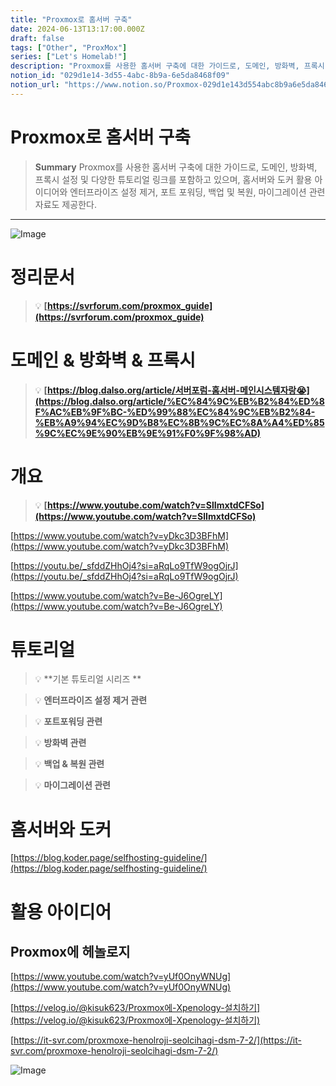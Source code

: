 ```yaml
---
title: "Proxmox로 홈서버 구축"
date: 2024-06-13T13:17:00.000Z
draft: false
tags: ["Other", "ProxMox"]
series: ["Let's Homelab!"]
description: "Proxmox를 사용한 홈서버 구축에 대한 가이드로, 도메인, 방화벽, 프록시 설정 및 다양한 튜토리얼 링크를 포함하고 있으며, 홈서버와 도커 활용 아이디어와 엔터프라이즈 설정 제거, 포트 포워딩, 백업 및 복원, 마이그레이션 관련 자료도 제공한다."
notion_id: "029d1e14-3d55-4abc-8b9a-6e5da8468f09"
notion_url: "https://www.notion.so/Proxmox-029d1e143d554abc8b9a6e5da8468f09"
---
```


# Proxmox로 홈서버 구축

> **Summary**
> Proxmox를 사용한 홈서버 구축에 대한 가이드로, 도메인, 방화벽, 프록시 설정 및 다양한 튜토리얼 링크를 포함하고 있으며, 홈서버와 도커 활용 아이디어와 엔터프라이즈 설정 제거, 포트 포워딩, 백업 및 복원, 마이그레이션 관련 자료도 제공한다.

---

![Image](https://prod-files-secure.s3.us-west-2.amazonaws.com/09ccd4d5-876c-4bba-bbdf-cc77a0a11257/d007b62c-4094-4f89-ac4b-3ea074e9fb77/Untitled.png?X-Amz-Algorithm=AWS4-HMAC-SHA256&X-Amz-Content-Sha256=UNSIGNED-PAYLOAD&X-Amz-Credential=ASIAZI2LB466VTKYLPT7%2F20250724%2Fus-west-2%2Fs3%2Faws4_request&X-Amz-Date=20250724T083550Z&X-Amz-Expires=3600&X-Amz-Security-Token=IQoJb3JpZ2luX2VjEAAaCXVzLXdlc3QtMiJIMEYCIQCJdDooKBCjqQ7sRcxQ2hyvOaMnvZ8vsRzAKBIRCkyNHAIhAPgxfA001HZNaIRu7TIcm4p6eoufgmXMtqgU7qiKX%2B4AKv8DCCkQABoMNjM3NDIzMTgzODA1IgxZ1JvhCBTrEj0FRyQq3APcmsOMUDN6eeypihsy39xjPiPi8Zu8m3kwLKHoABdVa4hAt9sXjpuQjZwu%2F3WjkV%2BmP%2Fn%2B5pat3KH%2BvRRWJ4tDuvWj1xTG%2Fy7QNC7e%2BdF3wjjfLIy2z2Oh74RMdD1qhYh0FKct%2BCCHBm9nvqelYrRcC8OwJw9F43sy7WrDwvZeEnTeiNOwV%2F7zQdbn%2FtevjMru1K2o5FlnQ2TtcsyJOBL%2Bz6XOIPB%2B90qbfpZt2OXm9kIdpeB9rmQVVLcX6vqOtsxW3ufVYuMHx3G8fiPeA5oaLnGLUmo7whIbeWom%2Bd3WNDOuO8VvCq68kWYZiePz78i%2Bk8gNPgV%2FQuTBnQ%2BZ5QOJgPHomIVRyECubHLE6r%2FWmYUiX07Jepjxi94dO1xuCYvS1C2KyGFRtn%2F1yrae5y20H6ErCJStbHG9fHCBEOKEu6AaoSsybnBHF8pVyyRUXFGVCswQm%2FJYKkWKtZzjR9Bc1jFZ3Z%2FS7EwZlcZ%2FJisSjE5eUmrwbm0viw4o3zpFDk9MFh8bkbOtgCwnC4gt%2BEI%2BnIn1Zndi3Qm%2Bn3V9829UtNXnlJyb4nMF7gWbgRX5mWiB%2FhC2EJOL1%2B60FRBqjnOg%2Fe5mIli8Eb5Q53h7W4oKpcszQstSVCZ8r9HMrDDIzofEBjqkAceMcaqvr6zP9IlG%2BmdGFvz4YESmU9El1QQpRMXxIsiRBPYMp79xaopfR6EKeZkszdSokF66oVIbiDY2T%2FcToubap31Notu2Ugvz97yrTMvTCXtJfuCbfd5gbr1s8baMJlrlvux8860EucqyqxHPZJ8wDTN%2FCFoJOyCidMlRPzYSqhMkHSfplsX%2BszPEs8bDDwYKKnQ9NnpXW4b0M%2FKI5Az11rGH&X-Amz-Signature=28b822fec1a8d00db3d6fcd8a71edcb765d8113c42eec13d28f3b00f0c898f45&X-Amz-SignedHeaders=host&x-amz-checksum-mode=ENABLED&x-id=GetObject)


# 정리문서

> 💡 **[https://svrforum.com/proxmox_guide](https://svrforum.com/proxmox_guide)**

# 도메인 & 방화벽 & 프록시

> 💡 **[https://blog.dalso.org/article/서버포럼-홈서버-메인시스템자랑😭](https://blog.dalso.org/article/%EC%84%9C%EB%B2%84%ED%8F%AC%EB%9F%BC-%ED%99%88%EC%84%9C%EB%B2%84-%EB%A9%94%EC%9D%B8%EC%8B%9C%EC%8A%A4%ED%85%9C%EC%9E%90%EB%9E%91%F0%9F%98%AD)**

# 개요

> 💡 **[https://www.youtube.com/watch?v=SlImxtdCFSo](https://www.youtube.com/watch?v=SlImxtdCFSo)**

[https://www.youtube.com/watch?v=yDkc3D3BFhM](https://www.youtube.com/watch?v=yDkc3D3BFhM)

[https://youtu.be/_sfddZHhOj4?si=aRqLo9TfW9ogOjrJ](https://youtu.be/_sfddZHhOj4?si=aRqLo9TfW9ogOjrJ)

[https://www.youtube.com/watch?v=Be-J6OgreLY](https://www.youtube.com/watch?v=Be-J6OgreLY)


# 튜토리얼

> 💡 **기본 튜토리얼 시리즈 **

> 💡 **엔터프라이즈 설정 제거 관련**

> 💡 **포트포워딩 관련**

> 💡 **방화벽 관련**

> 💡 **백업 & 복원 관련**

> 💡 **마이그레이션 관련**

# 홈서버와 도커

[https://blog.koder.page/selfhosting-guideline/](https://blog.koder.page/selfhosting-guideline/)

# 활용 아이디어

## Proxmox에 헤놀로지

[https://www.youtube.com/watch?v=yUf0OnyWNUg](https://www.youtube.com/watch?v=yUf0OnyWNUg)

[https://velog.io/@kisuk623/Proxmox에-Xpenology-설치하기](https://velog.io/@kisuk623/Proxmox에-Xpenology-설치하기)

[https://it-svr.com/proxmoxe-henolroji-seolcihagi-dsm-7-2/](https://it-svr.com/proxmoxe-henolroji-seolcihagi-dsm-7-2/)

![Image](https://prod-files-secure.s3.us-west-2.amazonaws.com/09ccd4d5-876c-4bba-bbdf-cc77a0a11257/8a58e6cf-71f1-4349-b743-cde767d40365/1000000632.png?X-Amz-Algorithm=AWS4-HMAC-SHA256&X-Amz-Content-Sha256=UNSIGNED-PAYLOAD&X-Amz-Credential=ASIAZI2LB466VTKYLPT7%2F20250724%2Fus-west-2%2Fs3%2Faws4_request&X-Amz-Date=20250724T083550Z&X-Amz-Expires=3600&X-Amz-Security-Token=IQoJb3JpZ2luX2VjEAAaCXVzLXdlc3QtMiJIMEYCIQCJdDooKBCjqQ7sRcxQ2hyvOaMnvZ8vsRzAKBIRCkyNHAIhAPgxfA001HZNaIRu7TIcm4p6eoufgmXMtqgU7qiKX%2B4AKv8DCCkQABoMNjM3NDIzMTgzODA1IgxZ1JvhCBTrEj0FRyQq3APcmsOMUDN6eeypihsy39xjPiPi8Zu8m3kwLKHoABdVa4hAt9sXjpuQjZwu%2F3WjkV%2BmP%2Fn%2B5pat3KH%2BvRRWJ4tDuvWj1xTG%2Fy7QNC7e%2BdF3wjjfLIy2z2Oh74RMdD1qhYh0FKct%2BCCHBm9nvqelYrRcC8OwJw9F43sy7WrDwvZeEnTeiNOwV%2F7zQdbn%2FtevjMru1K2o5FlnQ2TtcsyJOBL%2Bz6XOIPB%2B90qbfpZt2OXm9kIdpeB9rmQVVLcX6vqOtsxW3ufVYuMHx3G8fiPeA5oaLnGLUmo7whIbeWom%2Bd3WNDOuO8VvCq68kWYZiePz78i%2Bk8gNPgV%2FQuTBnQ%2BZ5QOJgPHomIVRyECubHLE6r%2FWmYUiX07Jepjxi94dO1xuCYvS1C2KyGFRtn%2F1yrae5y20H6ErCJStbHG9fHCBEOKEu6AaoSsybnBHF8pVyyRUXFGVCswQm%2FJYKkWKtZzjR9Bc1jFZ3Z%2FS7EwZlcZ%2FJisSjE5eUmrwbm0viw4o3zpFDk9MFh8bkbOtgCwnC4gt%2BEI%2BnIn1Zndi3Qm%2Bn3V9829UtNXnlJyb4nMF7gWbgRX5mWiB%2FhC2EJOL1%2B60FRBqjnOg%2Fe5mIli8Eb5Q53h7W4oKpcszQstSVCZ8r9HMrDDIzofEBjqkAceMcaqvr6zP9IlG%2BmdGFvz4YESmU9El1QQpRMXxIsiRBPYMp79xaopfR6EKeZkszdSokF66oVIbiDY2T%2FcToubap31Notu2Ugvz97yrTMvTCXtJfuCbfd5gbr1s8baMJlrlvux8860EucqyqxHPZJ8wDTN%2FCFoJOyCidMlRPzYSqhMkHSfplsX%2BszPEs8bDDwYKKnQ9NnpXW4b0M%2FKI5Az11rGH&X-Amz-Signature=397a5df55e89e827e588e6e2849fbabb7b7121231da54a6a8f9fbd6cc645d800&X-Amz-SignedHeaders=host&x-amz-checksum-mode=ENABLED&x-id=GetObject)

